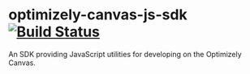 # optimizely-canvas-js-sdk [![Build Status](https://magnum.travis-ci.com/optimizely/optimizely-canvas-js-sdk.svg?token=YFDwv84aYxfE7DHxqDdT&branch=master)](https://magnum.travis-ci.com/optimizely/optimizely-canvas-js-sdk)

An SDK providing JavaScript utilities for developing on the Optimizely Canvas.
